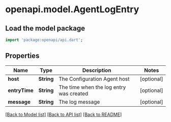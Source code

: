 # openapi.model.AgentLogEntry

## Load the model package
```dart
import 'package:openapi/api.dart';
```

## Properties
Name | Type | Description | Notes
------------ | ------------- | ------------- | -------------
**host** | **String** | The Configuration Agent host | [optional] 
**entryTime** | **String** | The time when the log entry was created | [optional] 
**message** | **String** | The log message | [optional] 

[[Back to Model list]](../README.md#documentation-for-models) [[Back to API list]](../README.md#documentation-for-api-endpoints) [[Back to README]](../README.md)



